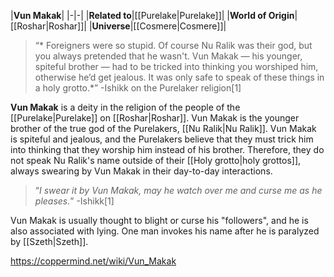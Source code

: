 |**Vun Makak**|
|-|-|
|**Related to**|[[Purelake\|Purelake]]|
|**World of Origin**|[[Roshar\|Roshar]]|
|**Universe**|[[Cosmere\|Cosmere]]|

>“* Foreigners were so stupid. Of course Nu Ralik was their god, but you always pretended that he wasn't. Vun Makak — his younger, spiteful brother — had to be tricked into thinking you worshiped him, otherwise he’d get jealous. It was only safe to speak of these things in a holy grotto.*”
\-Ishikk on the Purelaker religion[1]


**Vun Makak** is a deity in the religion of the people of the [[Purelake\|Purelake]] on [[Roshar\|Roshar]].
Vun Makak is the younger brother of the true god of the Purelakers, [[Nu Ralik\|Nu Ralik]]. Vun Makak is spiteful and jealous, and the Purelakers believe that they must trick him into thinking that they worship him instead of his brother. Therefore, they do not speak Nu Ralik's name outside of their [[Holy grotto\|holy grottos]], always swearing by Vun Makak in their day-to-day interactions.

>“*I swear it by Vun Makak, may he watch over me and curse me as he pleases.*”
\-Ishikk[1]


Vun Makak is usually thought to blight or curse his "followers", and he is also associated with lying. One man invokes his name after he is paralyzed by [[Szeth\|Szeth]].



https://coppermind.net/wiki/Vun_Makak
